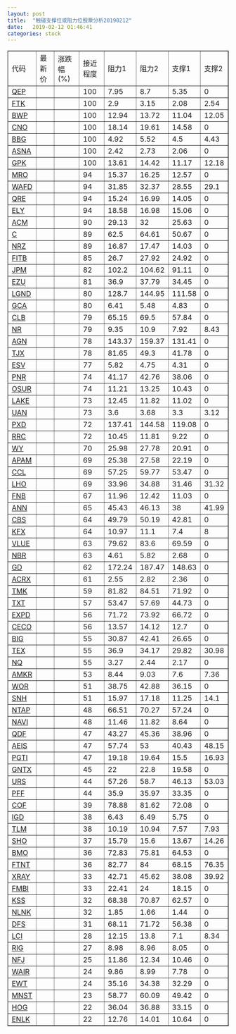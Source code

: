 ```yaml
---
layout: post
title:  "触碰支撑位或阻力位股票分析20190212"
date:   2019-02-12 01:46:41
categories: stock
---
```

<script type="text/javascript">
var stockList = []
stockList.push('gb_qep');
stockList.push('gb_ftk');
stockList.push('gb_bwp');
stockList.push('gb_cno');
stockList.push('gb_bbg');
stockList.push('gb_asna');
stockList.push('gb_gpk');
stockList.push('gb_mro');
stockList.push('gb_wafd');
stockList.push('gb_qre');
stockList.push('gb_ely');
stockList.push('gb_acm');
stockList.push('gb_c');
stockList.push('gb_nrz');
stockList.push('gb_fitb');
stockList.push('gb_jpm');
stockList.push('gb_ezu');
stockList.push('gb_lgnd');
stockList.push('gb_gca');
stockList.push('gb_clb');
stockList.push('gb_nr');
stockList.push('gb_agn');
stockList.push('gb_tjx');
stockList.push('gb_esv');
stockList.push('gb_pnr');
stockList.push('gb_osur');
stockList.push('gb_lake');
stockList.push('gb_uan');
stockList.push('gb_pxd');
stockList.push('gb_rrc');
stockList.push('gb_wy');
stockList.push('gb_apam');
stockList.push('gb_ccl');
stockList.push('gb_lho');
stockList.push('gb_fnb');
stockList.push('gb_ann');
stockList.push('gb_cbs');
stockList.push('gb_kfx');
stockList.push('gb_vlue');
stockList.push('gb_nbr');
stockList.push('gb_gd');
stockList.push('gb_acrx');
stockList.push('gb_tmk');
stockList.push('gb_txt');
stockList.push('gb_expd');
stockList.push('gb_ceco');
stockList.push('gb_big');
stockList.push('gb_tex');
stockList.push('gb_nq');
stockList.push('gb_amkr');
stockList.push('gb_wor');
stockList.push('gb_snh');
stockList.push('gb_ntap');
stockList.push('gb_navi');
stockList.push('gb_qdf');
stockList.push('gb_aeis');
stockList.push('gb_pgti');
stockList.push('gb_gntx');
stockList.push('gb_urs');
stockList.push('gb_pff');
stockList.push('gb_cof');
stockList.push('gb_igd');
stockList.push('gb_tlm');
stockList.push('gb_sho');
stockList.push('gb_bmo');
stockList.push('gb_ftnt');
stockList.push('gb_xray');
stockList.push('gb_fmbi');
stockList.push('gb_kss');
stockList.push('gb_nlnk');
stockList.push('gb_dfs');
stockList.push('gb_lci');
stockList.push('gb_rig');
stockList.push('gb_nfj');
stockList.push('gb_wair');
stockList.push('gb_ewt');
stockList.push('gb_mnst');
stockList.push('gb_hog');
stockList.push('gb_enlk');
</script>
<table border="1">
 <tr>
 <td>代码</td>
 <td>最新价</td>
 <td>涨跌幅(%)</td>
 <td>接近程度</td>
 <td>阻力1</td>
 <td>阻力2</td>
 <td>支撑1</td>
 <td>支撑2</td>
</tr>
  <tr id="qep" class="red">
  <td><a href="http://stock.finance.sina.com.cn/usstock/quotes/QEP.html" target="_blank">QEP</a></td><td></td><td></td><td>100</td><td>7.95</td><td>8.7</td><td>5.35</td><td>0</td></tr>
  <tr id="ftk" class="green">
  <td><a href="http://stock.finance.sina.com.cn/usstock/quotes/FTK.html" target="_blank">FTK</a></td><td></td><td></td><td>100</td><td>2.9</td><td>3.15</td><td>2.08</td><td>2.54</td></tr>
  <tr id="bwp" class="green">
  <td><a href="http://stock.finance.sina.com.cn/usstock/quotes/BWP.html" target="_blank">BWP</a></td><td></td><td></td><td>100</td><td>12.94</td><td>13.72</td><td>11.04</td><td>12.05</td></tr>
  <tr id="cno" class="red">
  <td><a href="http://stock.finance.sina.com.cn/usstock/quotes/CNO.html" target="_blank">CNO</a></td><td></td><td></td><td>100</td><td>18.14</td><td>19.61</td><td>14.58</td><td>0</td></tr>
  <tr id="bbg" class="red">
  <td><a href="http://stock.finance.sina.com.cn/usstock/quotes/BBG.html" target="_blank">BBG</a></td><td></td><td></td><td>100</td><td>4.92</td><td>5.52</td><td>4.5</td><td>4.43</td></tr>
  <tr id="asna" class="red">
  <td><a href="http://stock.finance.sina.com.cn/usstock/quotes/ASNA.html" target="_blank">ASNA</a></td><td></td><td></td><td>100</td><td>2.42</td><td>2.73</td><td>2.06</td><td>0</td></tr>
  <tr id="gpk" class="green">
  <td><a href="http://stock.finance.sina.com.cn/usstock/quotes/GPK.html" target="_blank">GPK</a></td><td></td><td></td><td>100</td><td>13.61</td><td>14.42</td><td>11.17</td><td>12.18</td></tr>
  <tr id="mro" class="red">
  <td><a href="http://stock.finance.sina.com.cn/usstock/quotes/MRO.html" target="_blank">MRO</a></td><td></td><td></td><td>94</td><td>15.37</td><td>16.25</td><td>12.57</td><td>0</td></tr>
  <tr id="wafd" class="green">
  <td><a href="http://stock.finance.sina.com.cn/usstock/quotes/WAFD.html" target="_blank">WAFD</a></td><td></td><td></td><td>94</td><td>31.85</td><td>32.37</td><td>28.55</td><td>29.1</td></tr>
  <tr id="qre" class="red">
  <td><a href="http://stock.finance.sina.com.cn/usstock/quotes/QRE.html" target="_blank">QRE</a></td><td></td><td></td><td>94</td><td>15.24</td><td>16.99</td><td>14.05</td><td>0</td></tr>
  <tr id="ely" class="green">
  <td><a href="http://stock.finance.sina.com.cn/usstock/quotes/ELY.html" target="_blank">ELY</a></td><td></td><td></td><td>94</td><td>18.58</td><td>16.98</td><td>15.06</td><td>0</td></tr>
  <tr id="acm" class="red">
  <td><a href="http://stock.finance.sina.com.cn/usstock/quotes/ACM.html" target="_blank">ACM</a></td><td></td><td></td><td>90</td><td>29.13</td><td>32</td><td>25.63</td><td>0</td></tr>
  <tr id="c" class="red">
  <td><a href="http://stock.finance.sina.com.cn/usstock/quotes/C.html" target="_blank">C</a></td><td></td><td></td><td>89</td><td>62.5</td><td>64.61</td><td>50.67</td><td>0</td></tr>
  <tr id="nrz" class="red">
  <td><a href="http://stock.finance.sina.com.cn/usstock/quotes/NRZ.html" target="_blank">NRZ</a></td><td></td><td></td><td>89</td><td>16.87</td><td>17.47</td><td>14.03</td><td>0</td></tr>
  <tr id="fitb" class="red">
  <td><a href="http://stock.finance.sina.com.cn/usstock/quotes/FITB.html" target="_blank">FITB</a></td><td></td><td></td><td>85</td><td>26.7</td><td>27.92</td><td>24.92</td><td>0</td></tr>
  <tr id="jpm" class="red">
  <td><a href="http://stock.finance.sina.com.cn/usstock/quotes/JPM.html" target="_blank">JPM</a></td><td></td><td></td><td>82</td><td>102.2</td><td>104.62</td><td>91.11</td><td>0</td></tr>
  <tr id="ezu" class="red">
  <td><a href="http://stock.finance.sina.com.cn/usstock/quotes/EZU.html" target="_blank">EZU</a></td><td></td><td></td><td>81</td><td>36.9</td><td>37.79</td><td>34.45</td><td>0</td></tr>
  <tr id="lgnd" class="green">
  <td><a href="http://stock.finance.sina.com.cn/usstock/quotes/LGND.html" target="_blank">LGND</a></td><td></td><td></td><td>80</td><td>128.7</td><td>144.95</td><td>111.58</td><td>0</td></tr>
  <tr id="gca" class="green">
  <td><a href="http://stock.finance.sina.com.cn/usstock/quotes/GCA.html" target="_blank">GCA</a></td><td></td><td></td><td>80</td><td>6.41</td><td>5.48</td><td>4.83</td><td>0</td></tr>
  <tr id="clb" class="red">
  <td><a href="http://stock.finance.sina.com.cn/usstock/quotes/CLB.html" target="_blank">CLB</a></td><td></td><td></td><td>79</td><td>65.15</td><td>69.5</td><td>57.84</td><td>0</td></tr>
  <tr id="nr" class="red">
  <td><a href="http://stock.finance.sina.com.cn/usstock/quotes/NR.html" target="_blank">NR</a></td><td></td><td></td><td>79</td><td>9.35</td><td>10.9</td><td>7.92</td><td>8.43</td></tr>
  <tr id="agn" class="green">
  <td><a href="http://stock.finance.sina.com.cn/usstock/quotes/AGN.html" target="_blank">AGN</a></td><td></td><td></td><td>78</td><td>143.37</td><td>159.37</td><td>131.41</td><td>0</td></tr>
  <tr id="tjx" class="red">
  <td><a href="http://stock.finance.sina.com.cn/usstock/quotes/TJX.html" target="_blank">TJX</a></td><td></td><td></td><td>78</td><td>81.65</td><td>49.3</td><td>41.78</td><td>0</td></tr>
  <tr id="esv" class="green">
  <td><a href="http://stock.finance.sina.com.cn/usstock/quotes/ESV.html" target="_blank">ESV</a></td><td></td><td></td><td>77</td><td>5.82</td><td>4.75</td><td>4.31</td><td>0</td></tr>
  <tr id="pnr" class="red">
  <td><a href="http://stock.finance.sina.com.cn/usstock/quotes/PNR.html" target="_blank">PNR</a></td><td></td><td></td><td>74</td><td>41.17</td><td>42.76</td><td>38.06</td><td>0</td></tr>
  <tr id="osur" class="red">
  <td><a href="http://stock.finance.sina.com.cn/usstock/quotes/OSUR.html" target="_blank">OSUR</a></td><td></td><td></td><td>74</td><td>11.21</td><td>13.25</td><td>10.43</td><td>0</td></tr>
  <tr id="lake" class="green">
  <td><a href="http://stock.finance.sina.com.cn/usstock/quotes/LAKE.html" target="_blank">LAKE</a></td><td></td><td></td><td>73</td><td>12.45</td><td>11.82</td><td>11.02</td><td>0</td></tr>
  <tr id="uan" class="red">
  <td><a href="http://stock.finance.sina.com.cn/usstock/quotes/UAN.html" target="_blank">UAN</a></td><td></td><td></td><td>73</td><td>3.6</td><td>3.68</td><td>3.3</td><td>3.12</td></tr>
  <tr id="pxd" class="green">
  <td><a href="http://stock.finance.sina.com.cn/usstock/quotes/PXD.html" target="_blank">PXD</a></td><td></td><td></td><td>72</td><td>137.41</td><td>144.58</td><td>119.08</td><td>0</td></tr>
  <tr id="rrc" class="red">
  <td><a href="http://stock.finance.sina.com.cn/usstock/quotes/RRC.html" target="_blank">RRC</a></td><td></td><td></td><td>72</td><td>10.45</td><td>11.81</td><td>9.22</td><td>0</td></tr>
  <tr id="wy" class="red">
  <td><a href="http://stock.finance.sina.com.cn/usstock/quotes/WY.html" target="_blank">WY</a></td><td></td><td></td><td>70</td><td>25.98</td><td>27.78</td><td>20.91</td><td>0</td></tr>
  <tr id="apam" class="red">
  <td><a href="http://stock.finance.sina.com.cn/usstock/quotes/APAM.html" target="_blank">APAM</a></td><td></td><td></td><td>69</td><td>25.38</td><td>27.58</td><td>22.19</td><td>0</td></tr>
  <tr id="ccl" class="red">
  <td><a href="http://stock.finance.sina.com.cn/usstock/quotes/CCL.html" target="_blank">CCL</a></td><td></td><td></td><td>69</td><td>57.25</td><td>59.77</td><td>53.47</td><td>0</td></tr>
  <tr id="lho" class="green">
  <td><a href="http://stock.finance.sina.com.cn/usstock/quotes/LHO.html" target="_blank">LHO</a></td><td></td><td></td><td>69</td><td>33.96</td><td>34.88</td><td>31.46</td><td>31.32</td></tr>
  <tr id="fnb" class="green">
  <td><a href="http://stock.finance.sina.com.cn/usstock/quotes/FNB.html" target="_blank">FNB</a></td><td></td><td></td><td>67</td><td>11.96</td><td>12.42</td><td>11.03</td><td>0</td></tr>
  <tr id="ann" class="red">
  <td><a href="http://stock.finance.sina.com.cn/usstock/quotes/ANN.html" target="_blank">ANN</a></td><td></td><td></td><td>65</td><td>45.43</td><td>46.13</td><td>38</td><td>41.99</td></tr>
  <tr id="cbs" class="red">
  <td><a href="http://stock.finance.sina.com.cn/usstock/quotes/CBS.html" target="_blank">CBS</a></td><td></td><td></td><td>64</td><td>49.79</td><td>50.19</td><td>42.81</td><td>0</td></tr>
  <tr id="kfx" class="green">
  <td><a href="http://stock.finance.sina.com.cn/usstock/quotes/KFX.html" target="_blank">KFX</a></td><td></td><td></td><td>64</td><td>10.97</td><td>11.1</td><td>7.4</td><td>8</td></tr>
  <tr id="vlue" class="red">
  <td><a href="http://stock.finance.sina.com.cn/usstock/quotes/VLUE.html" target="_blank">VLUE</a></td><td></td><td></td><td>63</td><td>79.62</td><td>83.6</td><td>69.59</td><td>0</td></tr>
  <tr id="nbr" class="green">
  <td><a href="http://stock.finance.sina.com.cn/usstock/quotes/NBR.html" target="_blank">NBR</a></td><td></td><td></td><td>63</td><td>4.61</td><td>5.82</td><td>2.68</td><td>0</td></tr>
  <tr id="gd" class="red">
  <td><a href="http://stock.finance.sina.com.cn/usstock/quotes/GD.html" target="_blank">GD</a></td><td></td><td></td><td>62</td><td>172.24</td><td>187.47</td><td>148.63</td><td>0</td></tr>
  <tr id="acrx" class="red">
  <td><a href="http://stock.finance.sina.com.cn/usstock/quotes/ACRX.html" target="_blank">ACRX</a></td><td></td><td></td><td>61</td><td>2.55</td><td>2.82</td><td>2.36</td><td>0</td></tr>
  <tr id="tmk" class="red">
  <td><a href="http://stock.finance.sina.com.cn/usstock/quotes/TMK.html" target="_blank">TMK</a></td><td></td><td></td><td>59</td><td>81.82</td><td>84.51</td><td>71.92</td><td>0</td></tr>
  <tr id="txt" class="red">
  <td><a href="http://stock.finance.sina.com.cn/usstock/quotes/TXT.html" target="_blank">TXT</a></td><td></td><td></td><td>57</td><td>53.47</td><td>57.69</td><td>44.73</td><td>0</td></tr>
  <tr id="expd" class="red">
  <td><a href="http://stock.finance.sina.com.cn/usstock/quotes/EXPD.html" target="_blank">EXPD</a></td><td></td><td></td><td>56</td><td>71.72</td><td>73.92</td><td>66.72</td><td>0</td></tr>
  <tr id="ceco" class="red">
  <td><a href="http://stock.finance.sina.com.cn/usstock/quotes/CECO.html" target="_blank">CECO</a></td><td></td><td></td><td>56</td><td>13.57</td><td>14.12</td><td>12.7</td><td>0</td></tr>
  <tr id="big" class="red">
  <td><a href="http://stock.finance.sina.com.cn/usstock/quotes/BIG.html" target="_blank">BIG</a></td><td></td><td></td><td>55</td><td>30.87</td><td>42.41</td><td>26.65</td><td>0</td></tr>
  <tr id="tex" class="green">
  <td><a href="http://stock.finance.sina.com.cn/usstock/quotes/TEX.html" target="_blank">TEX</a></td><td></td><td></td><td>55</td><td>36.9</td><td>34.17</td><td>29.82</td><td>30.98</td></tr>
  <tr id="nq" class="green">
  <td><a href="http://stock.finance.sina.com.cn/usstock/quotes/NQ.html" target="_blank">NQ</a></td><td></td><td></td><td>55</td><td>3.27</td><td>2.44</td><td>2.17</td><td>0</td></tr>
  <tr id="amkr" class="green">
  <td><a href="http://stock.finance.sina.com.cn/usstock/quotes/AMKR.html" target="_blank">AMKR</a></td><td></td><td></td><td>53</td><td>8.44</td><td>9.03</td><td>7.6</td><td>7.36</td></tr>
  <tr id="wor" class="green">
  <td><a href="http://stock.finance.sina.com.cn/usstock/quotes/WOR.html" target="_blank">WOR</a></td><td></td><td></td><td>51</td><td>38.75</td><td>42.88</td><td>36.15</td><td>0</td></tr>
  <tr id="snh" class="green">
  <td><a href="http://stock.finance.sina.com.cn/usstock/quotes/SNH.html" target="_blank">SNH</a></td><td></td><td></td><td>51</td><td>15.97</td><td>17.18</td><td>11.25</td><td>14.1</td></tr>
  <tr id="ntap" class="red">
  <td><a href="http://stock.finance.sina.com.cn/usstock/quotes/NTAP.html" target="_blank">NTAP</a></td><td></td><td></td><td>48</td><td>66.51</td><td>70.27</td><td>57.24</td><td>0</td></tr>
  <tr id="navi" class="red">
  <td><a href="http://stock.finance.sina.com.cn/usstock/quotes/NAVI.html" target="_blank">NAVI</a></td><td></td><td></td><td>48</td><td>11.46</td><td>11.82</td><td>8.64</td><td>0</td></tr>
  <tr id="qdf" class="red">
  <td><a href="http://stock.finance.sina.com.cn/usstock/quotes/QDF.html" target="_blank">QDF</a></td><td></td><td></td><td>47</td><td>43.27</td><td>45.36</td><td>38.96</td><td>0</td></tr>
  <tr id="aeis" class="green">
  <td><a href="http://stock.finance.sina.com.cn/usstock/quotes/AEIS.html" target="_blank">AEIS</a></td><td></td><td></td><td>47</td><td>57.74</td><td>53</td><td>40.43</td><td>48.15</td></tr>
  <tr id="pgti" class="green">
  <td><a href="http://stock.finance.sina.com.cn/usstock/quotes/PGTI.html" target="_blank">PGTI</a></td><td></td><td></td><td>47</td><td>19.18</td><td>19.64</td><td>15.5</td><td>16.93</td></tr>
  <tr id="gntx" class="green">
  <td><a href="http://stock.finance.sina.com.cn/usstock/quotes/GNTX.html" target="_blank">GNTX</a></td><td></td><td></td><td>45</td><td>22</td><td>22.8</td><td>19.58</td><td>0</td></tr>
  <tr id="urs" class="green">
  <td><a href="http://stock.finance.sina.com.cn/usstock/quotes/URS.html" target="_blank">URS</a></td><td></td><td></td><td>44</td><td>57.26</td><td>58.7</td><td>46.13</td><td>53.03</td></tr>
  <tr id="pff" class="red">
  <td><a href="http://stock.finance.sina.com.cn/usstock/quotes/PFF.html" target="_blank">PFF</a></td><td></td><td></td><td>44</td><td>35.9</td><td>35.97</td><td>33.35</td><td>0</td></tr>
  <tr id="cof" class="red">
  <td><a href="http://stock.finance.sina.com.cn/usstock/quotes/COF.html" target="_blank">COF</a></td><td></td><td></td><td>39</td><td>78.88</td><td>81.62</td><td>72.08</td><td>0</td></tr>
  <tr id="igd" class="red">
  <td><a href="http://stock.finance.sina.com.cn/usstock/quotes/IGD.html" target="_blank">IGD</a></td><td></td><td></td><td>38</td><td>6.43</td><td>6.49</td><td>5.75</td><td>0</td></tr>
  <tr id="tlm" class="green">
  <td><a href="http://stock.finance.sina.com.cn/usstock/quotes/TLM.html" target="_blank">TLM</a></td><td></td><td></td><td>38</td><td>10.19</td><td>10.94</td><td>7.57</td><td>7.93</td></tr>
  <tr id="sho" class="green">
  <td><a href="http://stock.finance.sina.com.cn/usstock/quotes/SHO.html" target="_blank">SHO</a></td><td></td><td></td><td>37</td><td>15.79</td><td>15.6</td><td>13.67</td><td>14.26</td></tr>
  <tr id="bmo" class="green">
  <td><a href="http://stock.finance.sina.com.cn/usstock/quotes/BMO.html" target="_blank">BMO</a></td><td></td><td></td><td>36</td><td>72.83</td><td>75.81</td><td>64.53</td><td>0</td></tr>
  <tr id="ftnt" class="red">
  <td><a href="http://stock.finance.sina.com.cn/usstock/quotes/FTNT.html" target="_blank">FTNT</a></td><td></td><td></td><td>36</td><td>82.77</td><td>84</td><td>68.15</td><td>76.35</td></tr>
  <tr id="xray" class="green">
  <td><a href="http://stock.finance.sina.com.cn/usstock/quotes/XRAY.html" target="_blank">XRAY</a></td><td></td><td></td><td>33</td><td>42.71</td><td>45.62</td><td>38.08</td><td>39.92</td></tr>
  <tr id="fmbi" class="red">
  <td><a href="http://stock.finance.sina.com.cn/usstock/quotes/FMBI.html" target="_blank">FMBI</a></td><td></td><td></td><td>33</td><td>22.41</td><td>24</td><td>18.15</td><td>0</td></tr>
  <tr id="kss" class="green">
  <td><a href="http://stock.finance.sina.com.cn/usstock/quotes/KSS.html" target="_blank">KSS</a></td><td></td><td></td><td>32</td><td>68.38</td><td>70.87</td><td>62.57</td><td>0</td></tr>
  <tr id="nlnk" class="green">
  <td><a href="http://stock.finance.sina.com.cn/usstock/quotes/NLNK.html" target="_blank">NLNK</a></td><td></td><td></td><td>32</td><td>1.85</td><td>1.66</td><td>1.44</td><td>0</td></tr>
  <tr id="dfs" class="red">
  <td><a href="http://stock.finance.sina.com.cn/usstock/quotes/DFS.html" target="_blank">DFS</a></td><td></td><td></td><td>31</td><td>68.11</td><td>71.72</td><td>56.38</td><td>0</td></tr>
  <tr id="lci" class="green">
  <td><a href="http://stock.finance.sina.com.cn/usstock/quotes/LCI.html" target="_blank">LCI</a></td><td></td><td></td><td>28</td><td>12.15</td><td>13.8</td><td>7.1</td><td>8.34</td></tr>
  <tr id="rig" class="green">
  <td><a href="http://stock.finance.sina.com.cn/usstock/quotes/RIG.html" target="_blank">RIG</a></td><td></td><td></td><td>27</td><td>8.98</td><td>8.96</td><td>8.05</td><td>0</td></tr>
  <tr id="nfj" class="green">
  <td><a href="http://stock.finance.sina.com.cn/usstock/quotes/NFJ.html" target="_blank">NFJ</a></td><td></td><td></td><td>25</td><td>11.86</td><td>12.34</td><td>10.46</td><td>0</td></tr>
  <tr id="wair" class="green">
  <td><a href="http://stock.finance.sina.com.cn/usstock/quotes/WAIR.html" target="_blank">WAIR</a></td><td></td><td></td><td>24</td><td>9.86</td><td>8.99</td><td>7.78</td><td>0</td></tr>
  <tr id="ewt" class="green">
  <td><a href="http://stock.finance.sina.com.cn/usstock/quotes/EWT.html" target="_blank">EWT</a></td><td></td><td></td><td>24</td><td>35.16</td><td>34.38</td><td>32.29</td><td>0</td></tr>
  <tr id="mnst" class="red">
  <td><a href="http://stock.finance.sina.com.cn/usstock/quotes/MNST.html" target="_blank">MNST</a></td><td></td><td></td><td>23</td><td>58.77</td><td>60.09</td><td>49.42</td><td>0</td></tr>
  <tr id="hog" class="red">
  <td><a href="http://stock.finance.sina.com.cn/usstock/quotes/HOG.html" target="_blank">HOG</a></td><td></td><td></td><td>22</td><td>36.04</td><td>36.88</td><td>33.15</td><td>0</td></tr>
  <tr id="enlk" class="red">
  <td><a href="http://stock.finance.sina.com.cn/usstock/quotes/ENLK.html" target="_blank">ENLK</a></td><td></td><td></td><td>22</td><td>12.76</td><td>14.01</td><td>10.64</td><td>0</td></tr>
</table>
